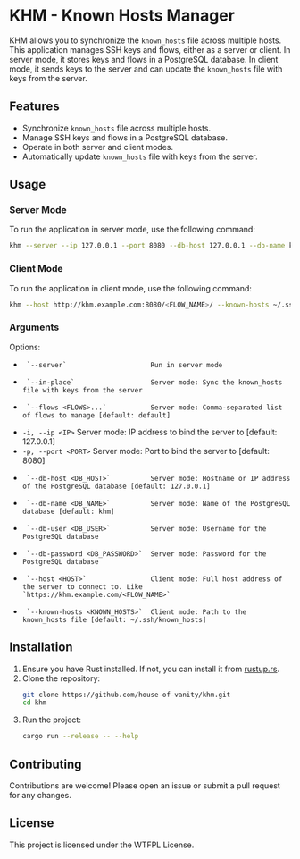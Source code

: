 # KHM - Known Hosts Manager

KHM allows you to synchronize the `known_hosts` file across multiple hosts. This application manages SSH keys and flows, either as a server or client. In server mode, it stores keys and flows in a PostgreSQL database. In client mode, it sends keys to the server and can update the `known_hosts` file with keys from the server.

## Features

- Synchronize `known_hosts` file across multiple hosts.
- Manage SSH keys and flows in a PostgreSQL database.
- Operate in both server and client modes.
- Automatically update `known_hosts` file with keys from the server.

## Usage

### Server Mode

To run the application in server mode, use the following command:

```bash
khm --server --ip 127.0.0.1 --port 8080 --db-host 127.0.0.1 --db-name khm --db-user admin --db-password <SECRET> --flows work,home
```

### Client Mode

To run the application in client mode, use the following command:

```bash
khm --host http://khm.example.com:8080/<FLOW_NAME>/ --known-hosts ~/.ssh/known_hosts --in-place
```

### Arguments
Options:
-      `--server`                     Run in server mode
-      `--in-place`                   Server mode: Sync the known_hosts file with keys from the server
-      `--flows <FLOWS>...`           Server mode: Comma-separated list of flows to manage [default: default]
-  `-i, --ip <IP>`                    Server mode: IP address to bind the server to [default: 127.0.0.1]
-  `-p, --port <PORT>`                Server mode: Port to bind the server to [default: 8080]
-      `--db-host <DB_HOST>`          Server mode: Hostname or IP address of the PostgreSQL database [default: 127.0.0.1]
-      `--db-name <DB_NAME>`          Server mode: Name of the PostgreSQL database [default: khm]
-      `--db-user <DB_USER>`          Server mode: Username for the PostgreSQL database
-      `--db-password <DB_PASSWORD>`  Server mode: Password for the PostgreSQL database
-      `--host <HOST>`                Client mode: Full host address of the server to connect to. Like `https://khm.example.com/<FLOW_NAME>`
-      `--known-hosts <KNOWN_HOSTS>`  Client mode: Path to the known_hosts file [default: ~/.ssh/known_hosts]


## Installation

1. Ensure you have Rust installed. If not, you can install it from [rustup.rs](https://rustup.rs/).
2. Clone the repository:
    ```bash
    git clone https://github.com/house-of-vanity/khm.git
    cd khm
    ```
3. Run the project:
    ```bash
    cargo run --release -- --help
    ```

## Contributing

Contributions are welcome! Please open an issue or submit a pull request for any changes.

## License

This project is licensed under the WTFPL License.